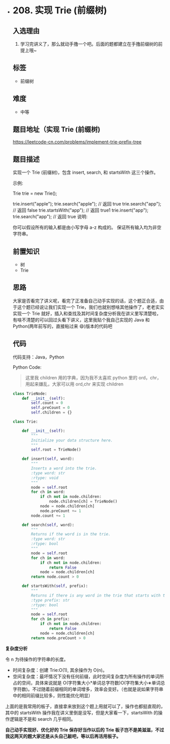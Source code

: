 - # 208. 实现 Trie (前缀树)

  ## 入选理由

  1. 学习完讲义了，那么就动手撸一个吧。后面的题都建立在手撸前缀树的前提上哦~

  ## 标签

  - 前缀树

  ## 难度

  - 中等

  ## 题目地址（实现 Trie (前缀树)

  https://leetcode-cn.com/problems/implement-trie-prefix-tree

  ## 题目描述

  实现一个 Trie (前缀树)，包含 insert, search, 和 startsWith 这三个操作。

  示例:

  Trie trie = new Trie();

  trie.insert("apple"); trie.search("apple"); // 返回 true trie.search("app"); // 返回 false trie.startsWith("app"); // 返回 true1 trie.insert("app"); trie.search("app"); // 返回 true 说明:

  你可以假设所有的输入都是由小写字母 a-z 构成的。 保证所有输入均为非空字符串。

  ## 前置知识

  - 树
  - Trie

  ## 思路

  大家是否看完了讲义呢，看完了正准备自己动手实现的话，这个题正合适，由于这个题已经说让我们实现一个 Trie，我们也就别想啥其他操作了，老老实实实现一个 Trie 就好，插入和查找及其时间复杂度分析我在讲义里写清楚啦，有啥不清楚的可以回过头看下讲义，这里我贴个我自己实现的 Java 和 Python(两年前写的，直接粘过来 😄)版本的代码吧

  ## 代码

  代码支持：Java，Python

  Python Code:

  > 这里我 children 用的字典，因为我不太喜欢 python 里的 ord，chr，用起来嫌乱，大家可以用 ord,chr 来实现 children

  

  ```python
  class TrieNode:
      def __init__(self):
          self.count = 0
          self.preCount = 0
          self.children = {}
  
  class Trie:
  
      def __init__(self):
          """
          Initialize your data structure here.
          """
          self.root = TrieNode()
  
      def insert(self, word):
          """
          Inserts a word into the trie.
          :type word: str
          :rtype: void
          """
          node = self.root
          for ch in word:
              if ch not in node.children:
                  node.children[ch] = TrieNode()
              node = node.children[ch]
              node.preCount += 1
          node.count += 1
  
      def search(self, word):
          """
          Returns if the word is in the trie.
          :type word: str
          :rtype: bool
          """
          node = self.root
          for ch in word:
              if ch not in node.children:
                  return False
              node = node.children[ch]
          return node.count > 0
  
      def startsWith(self, prefix):
          """
          Returns if there is any word in the trie that starts with the given prefix.
          :type prefix: str
          :rtype: bool
          """
          node = self.root
          for ch in prefix:
              if ch not in node.children:
                  return False
              node = node.children[ch]
          return node.preCount > 0
  ```

  

**复杂度分析**

令 n 为待操作的字符串的长度。

- 时间复杂度：创建 Trie:O(1), 其余操作为 O(n)。
- 空间复杂度：最坏情况下没有任何前缀，此时空间复杂度为所有操作的单词所占的空间，具体来说就是 O(字符集大小*单词总字符数)O(字符集大小∗单词总字符数)。不过随着前缀相同的单词增多，效率会变好。（也就是说如果字符串中的相同前缀比较多，则性能优化明显）

上面的是我常用的板子，直接拿来放到这个题上用就可以了，操作也都挺直观的，其中的 startsWith 操作我在讲义里倒是没写，但是大家看一下，startsWith 的操作逻辑是不是和 search 几乎相同。

**自己动手实现好、优化好的 Trie 保存好当作以后的 Trie 板子岂不是美滋滋，不过我这两天的题大家还是从头自己敲吧，等以后再活用板子。**
